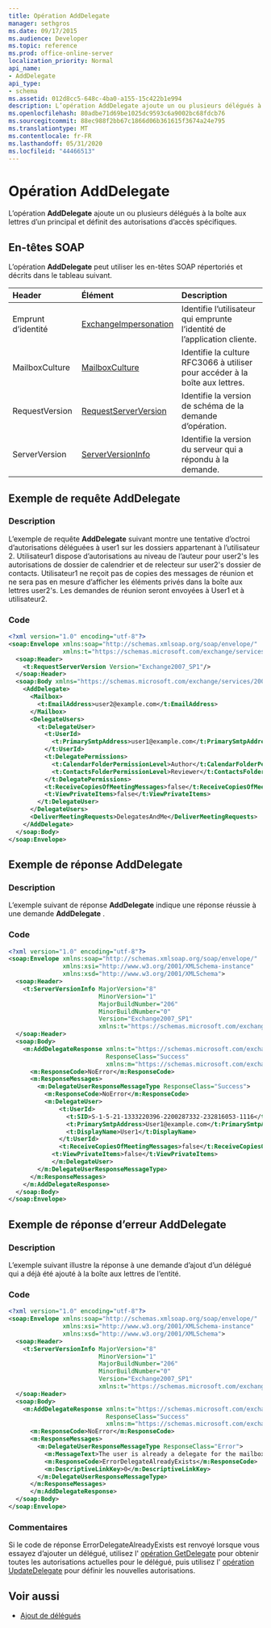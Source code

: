```yaml
---
title: Opération AddDelegate
manager: sethgros
ms.date: 09/17/2015
ms.audience: Developer
ms.topic: reference
ms.prod: office-online-server
localization_priority: Normal
api_name:
- AddDelegate
api_type:
- schema
ms.assetid: 012d8cc5-648c-4ba0-a155-15c422b1e994
description: L’opération AddDelegate ajoute un ou plusieurs délégués à la boîte aux lettres d’un principal et définit des autorisations d’accès spécifiques.
ms.openlocfilehash: 80adbe71d69be1025dc9593c6a9002bc68fdcb76
ms.sourcegitcommit: 88ec988f2bb67c1866d06b361615f3674a24e795
ms.translationtype: MT
ms.contentlocale: fr-FR
ms.lasthandoff: 05/31/2020
ms.locfileid: "44466513"
---
```

# <a name="adddelegate-operation"></a>Opération AddDelegate

L’opération **AddDelegate** ajoute un ou plusieurs délégués à la boîte aux lettres d’un principal et définit des autorisations d’accès spécifiques. 
  
## <a name="soap-headers"></a>En-têtes SOAP

L’opération **AddDelegate** peut utiliser les en-têtes SOAP répertoriés et décrits dans le tableau suivant. 
  
|**Header**|**Élément**|**Description**|
|:-----|:-----|:-----|
|Emprunt d’identité  <br/> |[ExchangeImpersonation](exchangeimpersonation.md) <br/> |Identifie l’utilisateur qui emprunte l’identité de l’application cliente.  <br/> |
|MailboxCulture  <br/> |[MailboxCulture](mailboxculture.md) <br/> |Identifie la culture RFC3066 à utiliser pour accéder à la boîte aux lettres.  <br/> |
|RequestVersion  <br/> |[RequestServerVersion](requestserverversion.md) <br/> |Identifie la version de schéma de la demande d’opération.  <br/> |
|ServerVersion  <br/> |[ServerVersionInfo](serverversioninfo.md) <br/> |Identifie la version du serveur qui a répondu à la demande.  <br/> |
   
## <a name="adddelegate-request-example"></a>Exemple de requête AddDelegate

### <a name="description"></a>Description

L’exemple de requête **AddDelegate** suivant montre une tentative d’octroi d’autorisations déléguées à user1 sur les dossiers appartenant à l’utilisateur 2. Utilisateur1 dispose d’autorisations au niveau de l’auteur pour user2's les autorisations de dossier de calendrier et de relecteur sur user2's dossier de contacts. Utilisateur1 ne reçoit pas de copies des messages de réunion et ne sera pas en mesure d’afficher les éléments privés dans la boîte aux lettres user2's. Les demandes de réunion seront envoyées à User1 et à utilisateur2. 
  
### <a name="code"></a>Code

```XML
<?xml version="1.0" encoding="utf-8"?>
<soap:Envelope xmlns:soap="http://schemas.xmlsoap.org/soap/envelope/"
               xmlns:t="https://schemas.microsoft.com/exchange/services/2006/types">
  <soap:Header>
    <t:RequestServerVersion Version="Exchange2007_SP1"/>
  </soap:Header>
  <soap:Body xmlns="https://schemas.microsoft.com/exchange/services/2006/messages">
    <AddDelegate>
      <Mailbox>
        <t:EmailAddress>user2@example.com</t:EmailAddress>
      </Mailbox>
      <DelegateUsers>
        <t:DelegateUser>
          <t:UserId>
            <t:PrimarySmtpAddress>user1@example.com</t:PrimarySmtpAddress>
          </t:UserId>
          <t:DelegatePermissions>
            <t:CalendarFolderPermissionLevel>Author</t:CalendarFolderPermissionLevel>
            <t:ContactsFolderPermissionLevel>Reviewer</t:ContactsFolderPermissionLevel>
          </t:DelegatePermissions>
          <t:ReceiveCopiesOfMeetingMessages>false</t:ReceiveCopiesOfMeetingMessages>
          <t:ViewPrivateItems>false</t:ViewPrivateItems>
        </t:DelegateUser>
      </DelegateUsers>
      <DeliverMeetingRequests>DelegatesAndMe</DeliverMeetingRequests>
    </AddDelegate>
  </soap:Body>
</soap:Envelope>
```

## <a name="adddelegate-response-example"></a>Exemple de réponse AddDelegate

### <a name="description"></a>Description

L’exemple suivant de réponse **AddDelegate** indique une réponse réussie à une demande **AddDelegate** . 
  
### <a name="code"></a>Code

```XML
<?xml version="1.0" encoding="utf-8"?>
<soap:Envelope xmlns:soap="http://schemas.xmlsoap.org/soap/envelope/" 
               xmlns:xsi="http://www.w3.org/2001/XMLSchema-instance" 
               xmlns:xsd="http://www.w3.org/2001/XMLSchema">
  <soap:Header>
    <t:ServerVersionInfo MajorVersion="8" 
                         MinorVersion="1" 
                         MajorBuildNumber="206" 
                         MinorBuildNumber="0" 
                         Version="Exchange2007_SP1" 
                         xmlns:t="https://schemas.microsoft.com/exchange/services/2006/types" />
  </soap:Header>
  <soap:Body>
    <m:AddDelegateResponse xmlns:t="https://schemas.microsoft.com/exchange/services/2006/types" 
                           ResponseClass="Success" 
                           xmlns:m="https://schemas.microsoft.com/exchange/services/2006/messages">
      <m:ResponseCode>NoError</m:ResponseCode>
      <m:ResponseMessages>
        <m:DelegateUserResponseMessageType ResponseClass="Success">
          <m:ResponseCode>NoError</m:ResponseCode>
          <m:DelegateUser>
              <t:UserId>
                <t:SID>S-1-5-21-1333220396-2200287332-232816053-1116</t:SID>
                <t:PrimarySmtpAddress>User1@example.com</t:PrimarySmtpAddress>
                <t:DisplayName>User1</t:DisplayName>
              </t:UserId>
              <t:ReceiveCopiesOfMeetingMessages>false</t:ReceiveCopiesOfMeetingMessages>
            <t:ViewPrivateItems>false</t:ViewPrivateItems>
            </m:DelegateUser>
        </m:DelegateUserResponseMessageType>
      </m:ResponseMessages>
    </m:AddDelegateResponse>
  </soap:Body>
</soap:Envelope>
```

## <a name="adddelegate-error-response-example"></a>Exemple de réponse d’erreur AddDelegate

### <a name="description"></a>Description

L’exemple suivant illustre la réponse à une demande d’ajout d’un délégué qui a déjà été ajouté à la boîte aux lettres de l’entité.
  
### <a name="code"></a>Code

```XML
<?xml version="1.0" encoding="utf-8"?>
<soap:Envelope xmlns:soap="http://schemas.xmlsoap.org/soap/envelope/" 
               xmlns:xsi="http://www.w3.org/2001/XMLSchema-instance" 
               xmlns:xsd="http://www.w3.org/2001/XMLSchema">
  <soap:Header>
    <t:ServerVersionInfo MajorVersion="8" 
                         MinorVersion="1" 
                         MajorBuildNumber="206" 
                         MinorBuildNumber="0" 
                         Version="Exchange2007_SP1" 
                         xmlns:t="https://schemas.microsoft.com/exchange/services/2006/types" />
  </soap:Header>
  <soap:Body>
    <m:AddDelegateResponse xmlns:t="https://schemas.microsoft.com/exchange/services/2006/types"
                           ResponseClass="Success"
                           xmlns:m="https://schemas.microsoft.com/exchange/services/2006/messages">
      <m:ResponseCode>NoError</m:ResponseCode>
      <m:ResponseMessages>
        <m:DelegateUserResponseMessageType ResponseClass="Error">
          <m:MessageText>The user is already a delegate for the mailbox.</m:MessageText>
          <m:ResponseCode>ErrorDelegateAlreadyExists</m:ResponseCode>
          <m:DescriptiveLinkKey>0</m:DescriptiveLinkKey>
        </m:DelegateUserResponseMessageType>
      </m:ResponseMessages>
      </m:AddDelegateResponse>
  </soap:Body>
</soap:Envelope>
```

### <a name="comments"></a>Commentaires

Si le code de réponse ErrorDelegateAlreadyExists est renvoyé lorsque vous essayez d’ajouter un délégué, utilisez l' [opération GetDelegate](getdelegate-operation.md) pour obtenir toutes les autorisations actuelles pour le délégué, puis utilisez l' [opération UpdateDelegate](updatedelegate-operation.md) pour définir les nouvelles autorisations. 
  
## <a name="see-also"></a>Voir aussi

- [Ajout de délégués](https://msdn.microsoft.com/library/3a744150-66a3-4a13-9433-793603ba5038%28Office.15%29.aspx)

